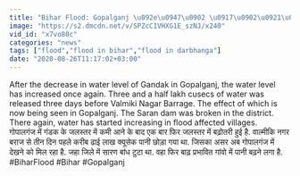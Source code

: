 ```yaml
---
title: "Bihar Flood: Gopalganj \u092e\u0947\u0902 \u0917\u0902\u0921\u0915 \u0915\u093e \u091c\u0932\u0938\u094d\u0924\u0930 \u092b\u093f\u0930 \u092c\u0922\u093c\u093e, \u0932\u094b\u0917\u094b\u0902 \u092e\u0947\u0902 \u0926\u0939\u0936\u0924 \u0915\u093e \u092e\u093e\u0939\u094c\u0932 \u0935\u0928\u0907\u0902\u0921\u093f\u092f\u093e \u0939\u093f\u0902\u0926\u0940"
image: "https://s2.dmcdn.net/v/SPZcC1VHXG1E_szNJ/x240"
vid_id: "x7vo80c"
categories: "news"
tags: ["flood","flood in bihar","flood in darbhanga"]
date: "2020-08-26T11:17:02+03:00"
---
```

After the decrease in water level of Gandak in Gopalganj, the water level has increased once again. Three and a half lakh cusecs of water was released three days before Valmiki Nagar Barrage. The effect of which is now being seen in Gopalganj. The Saran dam was broken in the district. There again, water has started increasing in flood affected villages.    <br>गोपालगंज में गंडक के जलस्तर में कमी आने के बाद एक बार फिर जलस्तर में बढ़ोतरी हुई है. वाल्मीकि नगर बराज से तीन दिन पहले करीब ढाई लाख क्यूसेक पानी छोड़ा गया था. जिसका असर अब गोपालगंज में देखने को मिल रहा है. जहा जिले में सारण बांध टुटा था. वहा फिर बाढ़ प्रभावित गांवो में पानी बढ़ने लगा है.    <br>#BiharFlood #Bihar #Gopalganj
